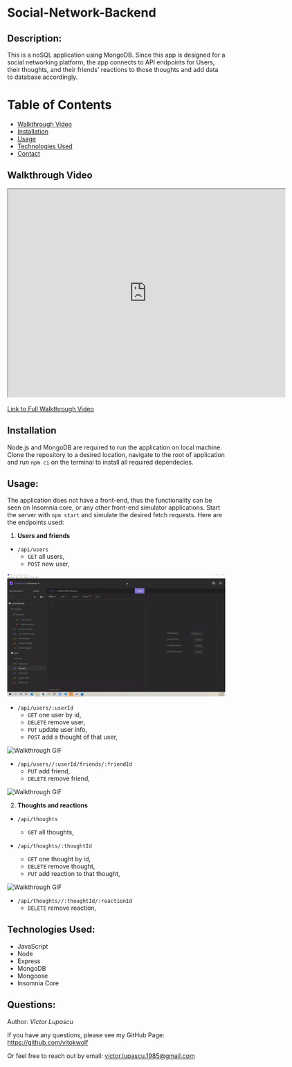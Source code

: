 # Social-Network-Backend

## Description:

This is a noSQL application using MongoDB. Since this app is designed for a social networking platform, the app connects to API endpoints for Users, their thoughts, and their friends' reactions to those thoughts and add data to database accordingly.

# Table of Contents

- [Walkthrough Video](#walkthrough%20video)
- [Installation](#installation)
- [Usage](#usage)
- [Technologies Used](#languages)
- [Contact](#questions)

## Walkthrough Video

<iframe src="https://drive.google.com/file/d/1uLptOnTxjE67pxyoo7cvV1HHZ9NtTUoR/preview" width="640" height="480"></iframe>

[Link to Full Walkthrough Video](https://youtu.be/mdCOlNcpuAI)

## Installation

Node.js and MongoDB are required to run the application on local machine. Clone the repository to a desired location, navigate to the root of application and run `npm ci` on the terminal to install all required dependecies.

## Usage:

The application does not have a front-end, thus the functionality can be seen on Insomnia core, or any other front-end simulator applications. Start the server with `npm start` and simulate the desired fetch requests. Here are the endpoints used:

1. **Users and friends**

- `/api/users`
  - `GET` all users,
  - `POST` new user,

![Walkthrough GIF](./public/api_users.gif)

- `/api/users/:userId`
  - `GET` one user by id,
  - `DELETE` remove user,
  - `PUT` update user info,
  - `POST` add a thought of that user,

![Walkthrough GIF](./public/api_users_userId.gif)

- `/api/users//:userId/friends/:friendId`
  - `PUT` add friend,
  - `DELETE` remove friend,

![Walkthrough GIF](./public/friends.gif)

2. **Thoughts and reactions**

- `/api/thoughts`

  - `GET` all thoughts,

- `/api/thoughts/:thoughtId`
  - `GET` one thought by id,
  - `DELETE` remove thought,
  - `PUT` add reaction to that thought,

![Walkthrough GIF](./public/thoughts.gif)

- `/api/thoughts//:thoughtId/:reactionId`
  - `DELETE` remove reaction,

## Technologies Used:

- JavaScript
- Node
- Express
- MongoDB
- Mongoose
- Insomnia Core

## Questions:

Author: _Victor Lupascu_

If you have any questions, please see my GitHub Page: https://github.com/vitokwolf

Or feel free to reach out by email: victor.lupascu.1985@gmail.com
